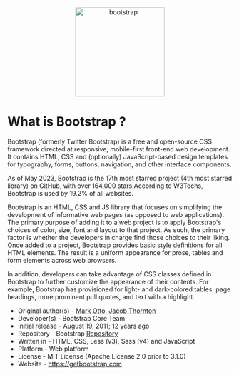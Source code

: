 <div align="center">
    <img src="https://cdn.jsdelivr.net/gh/offensive-vk/Icons@master/bootstrap/bootstrap-original.svg" height=200 width=200 alt="bootstrap" >
</div>

# **What is Bootstrap** ?

Bootstrap (formerly Twitter Bootstrap) is a free and open-source CSS framework directed at responsive, mobile-first front-end web development. It contains HTML, CSS and (optionally) JavaScript-based design templates for typography, forms, buttons, navigation, and other interface components.

As of May 2023, Bootstrap is the 17th most starred project (4th most starred library) on GitHub, with over 164,000 stars.According to W3Techs, Bootstrap is used by 19.2% of all websites.

Bootstrap is an HTML, CSS and JS library that focuses on simplifying the development of informative web pages (as opposed to web applications). The primary purpose of adding it to a web project is to apply Bootstrap's choices of color, size, font and layout to that project. As such, the primary factor is whether the developers in charge find those choices to their liking. Once added to a project, Bootstrap provides basic style definitions for all HTML elements. The result is a uniform appearance for prose, tables and form elements across web browsers. 

In addition, developers can take advantage of CSS classes defined in Bootstrap to further customize the appearance of their contents. For example, Bootstrap has provisioned for light- and dark-colored tables, page headings, more prominent pull quotes, and text with a highlight.

- Original author(s) - [Mark Otto](https://github.com/mdo), [Jacob Thornton](https://github.com/fat)
- Developer(s) - Bootstrap Core Team
- Initial release	- August 19, 2011; 12 years ago
- Repository - Bootstrap [Repository](https://github.com/twbs/bootstrap)
- Written in - HTML, CSS, Less (v3), Sass (v4) and JavaScript
- Platform - Web platform
- License	- MIT License (Apache License 2.0 prior to 3.1.0)
- Website	- https://getbootstrap.com 
